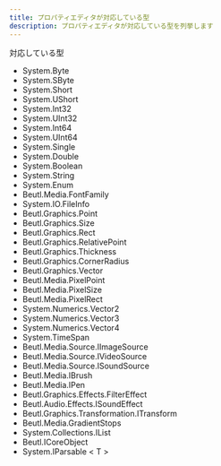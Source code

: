 ```yaml
---
title: プロパティエディタが対応している型
description: プロパティエディタが対応している型を列挙します
---
```


対応している型
- System.Byte
- System.SByte
- System.Short
- System.UShort
- System.Int32
- System.UInt32
- System.Int64
- System.UInt64
- System.Single
- System.Double
- System.Boolean
- System.String
- System.Enum
- Beutl.Media.FontFamily
- System.IO.FileInfo
- Beutl.Graphics.Point
- Beutl.Graphics.Size
- Beutl.Graphics.Rect
- Beutl.Graphics.RelativePoint
- Beutl.Graphics.Thickness
- Beutl.Graphics.CornerRadius
- Beutl.Graphics.Vector
- Beutl.Media.PixelPoint
- Beutl.Media.PixelSize
- Beutl.Media.PixelRect
- System.Numerics.Vector2
- System.Numerics.Vector3
- System.Numerics.Vector4
- System.TimeSpan
- Beutl.Media.Source.IImageSource
- Beutl.Media.Source.IVideoSource
- Beutl.Media.Source.ISoundSource
- Beutl.Media.IBrush
- Beutl.Media.IPen
- Beutl.Graphics.Effects.FilterEffect
- Beutl.Audio.Effects.ISoundEffect
- Beutl.Graphics.Transformation.ITransform
- Beutl.Media.GradientStops
- System.Collections.IList
- Beutl.ICoreObject
- System.IParsable &lt; T &gt;
